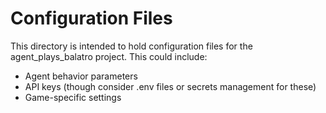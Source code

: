 # Configuration Files

This directory is intended to hold configuration files for the agent_plays_balatro project.
This could include:
- Agent behavior parameters
- API keys (though consider .env files or secrets management for these)
- Game-specific settings
